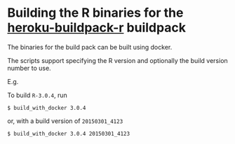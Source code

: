 # Building the R binaries for the [heroku-buildpack-r][1] buildpack

The binaries for the build pack can be built using docker.

The scripts support specifying the R version and optionally the build version number to use.

  E.g.

  To build `R-3.0.4`, run

  `$ build_with_docker 3.0.4`

  or, with a build version of `20150301_4123`

  `$ build_with_docker 3.0.4 20150301_4123`

[1]: https://github.com/virtualstaticvoid/heroku-buildpack-r
